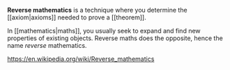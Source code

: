 **Reverse mathematics** is a technique where you determine the [[axiom|axioms]] needed to prove a [[theorem]].

In [[mathematics|maths]], you usually seek to expand and find new properties of existing objects. Reverse maths does the opposite, hence the name _reverse_ mathematics.

https://en.wikipedia.org/wiki/Reverse_mathematics